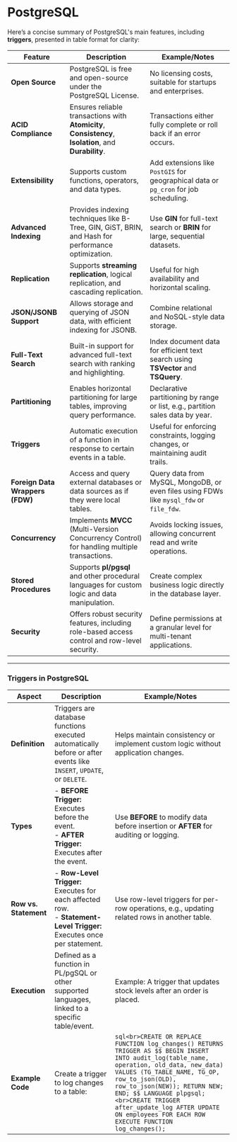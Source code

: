 
# PostgreSQL

Here’s a concise summary of PostgreSQL's main features, including **triggers**, presented in table format for clarity:

| **Feature**           | **Description**                                                                                   | **Example/Notes**                                                                                     |
|------------------------|---------------------------------------------------------------------------------------------------|-------------------------------------------------------------------------------------------------------|
| **Open Source**        | PostgreSQL is free and open-source under the PostgreSQL License.                                 | No licensing costs, suitable for startups and enterprises.                                            |
| **ACID Compliance**    | Ensures reliable transactions with **Atomicity**, **Consistency**, **Isolation**, and **Durability**. | Transactions either fully complete or roll back if an error occurs.                                   |
| **Extensibility**      | Supports custom functions, operators, and data types.                                            | Add extensions like `PostGIS` for geographical data or `pg_cron` for job scheduling.                  |
| **Advanced Indexing**  | Provides indexing techniques like B-Tree, GIN, GiST, BRIN, and Hash for performance optimization. | Use **GIN** for full-text search or **BRIN** for large, sequential datasets.                          |
| **Replication**        | Supports **streaming replication**, logical replication, and cascading replication.               | Useful for high availability and horizontal scaling.                                                  |
| **JSON/JSONB Support** | Allows storage and querying of JSON data, with efficient indexing for JSONB.                     | Combine relational and NoSQL-style data storage.                                                      |
| **Full-Text Search**   | Built-in support for advanced full-text search with ranking and highlighting.                    | Index document data for efficient text search using **TSVector** and **TSQuery**.                     |
| **Partitioning**       | Enables horizontal partitioning for large tables, improving query performance.                   | Declarative partitioning by range or list, e.g., partition sales data by year.                        |
| **Triggers**           | Automatic execution of a function in response to certain events in a table.                     | Useful for enforcing constraints, logging changes, or maintaining audit trails.                       |
| **Foreign Data Wrappers (FDW)** | Access and query external databases or data sources as if they were local tables.                      | Query data from MySQL, MongoDB, or even files using FDWs like `mysql_fdw` or `file_fdw`.               |
| **Concurrency**        | Implements **MVCC** (Multi-Version Concurrency Control) for handling multiple transactions.       | Avoids locking issues, allowing concurrent read and write operations.                                 |
| **Stored Procedures**  | Supports **pl/pgsql** and other procedural languages for custom logic and data manipulation.      | Create complex business logic directly in the database layer.                                         |
| **Security**           | Offers robust security features, including role-based access control and row-level security.     | Define permissions at a granular level for multi-tenant applications.                                 |

---

### **Triggers in PostgreSQL**

| **Aspect**             | **Description**                                                                                   | **Example/Notes**                                                                                     |
|------------------------|---------------------------------------------------------------------------------------------------|-------------------------------------------------------------------------------------------------------|
| **Definition**          | Triggers are database functions executed automatically before or after events like `INSERT`, `UPDATE`, or `DELETE`. | Helps maintain consistency or implement custom logic without application changes.                     |
| **Types**               | - **BEFORE Trigger:** Executes before the event. <br> - **AFTER Trigger:** Executes after the event. | Use **BEFORE** to modify data before insertion or **AFTER** for auditing or logging.                  |
| **Row vs. Statement**   | - **Row-Level Trigger:** Executes for each affected row. <br> - **Statement-Level Trigger:** Executes once per statement. | Use row-level triggers for per-row operations, e.g., updating related rows in another table.          |
| **Execution**           | Defined as a function in PL/pgSQL or other supported languages, linked to a specific table/event. | Example: A trigger that updates stock levels after an order is placed.                                |
| **Example Code**        | Create a trigger to log changes to a table:                                                      | ```sql<br>CREATE OR REPLACE FUNCTION log_changes() RETURNS TRIGGER AS $$ BEGIN INSERT INTO audit_log(table_name, operation, old_data, new_data) VALUES (TG_TABLE_NAME, TG_OP, row_to_json(OLD), row_to_json(NEW)); RETURN NEW; END; $$ LANGUAGE plpgsql;<br>CREATE TRIGGER after_update_log AFTER UPDATE ON employees FOR EACH ROW EXECUTE FUNCTION log_changes();``` |
